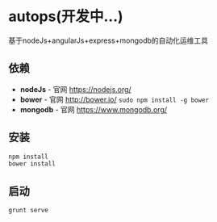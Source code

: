 # autops(开发中...)
基于nodeJs+angularJs+express+mongodb的自动化运维工具
## 依赖
* **nodeJs** - 官网 https://nodejs.org/
* **bower** - 官网 http://bower.io/  ```sudo npm install -g bower```
* **mongodb** - 官网 https://www.mongodb.org/ 

## 安装
```bash
npm install 
bower install
```
## 启动
```bash
grunt serve
```
